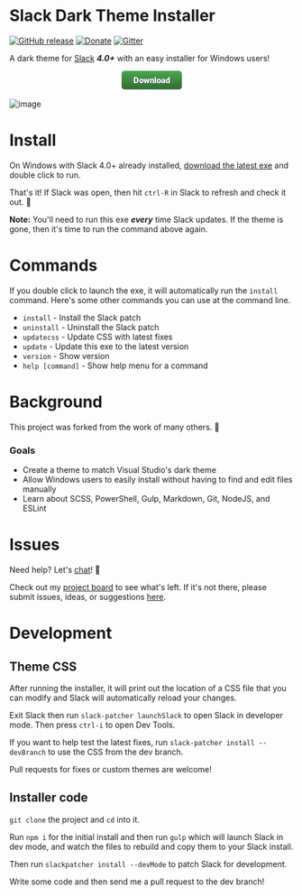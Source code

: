 # Slack Dark Theme Installer

[![GitHub release](https://img.shields.io/github/v/release/marchica/slack-black-theme?color=%238b5eb3&include_prereleases&sort=semver)](https://github.com/marchica/slack-black-theme/releases/latest) [![Donate](https://img.shields.io/badge/donate-paypal-%2348a74b)](https://www.paypal.com/cgi-bin/webscr?cmd=_donations&business=WJU67EEEDWB42&currency_code=USD&source=url) [![Gitter](https://img.shields.io/gitter/room/marchica/slack-black-theme?color=blue)](https://gitter.im/marchica/slack-black-theme)

A dark theme for [Slack](https://slack.com/) **_4.0+_** with an easy installer for Windows users!

<p align="center"><a href="https://github.com/marchica/slack-black-theme/releases/latest"><img src="https://raw.githubusercontent.com/marchica/slack-black-theme/dev/resources/download-button.png" /></a></p>

![image](https://user-images.githubusercontent.com/141490/57653431-c8c34100-759f-11e9-8e6a-aec8df7de6f3.png)

# Install

On Windows with Slack 4.0+ already installed, [download the latest exe](https://github.com/marchica/slack-black-theme/releases/latest) and double click to run.

That's it! If Slack was open, then hit `ctrl-R` in Slack to refresh and check it out. :eyes:

**Note:** You'll need to run this exe ***every*** time Slack updates. If the theme is gone, then it's time to run the command above again.

# Commands

If you double click to launch the exe, it will automatically run the `install` command. Here's some other commands you can use at the command line.

  * `install` - Install the Slack patch
  * `uninstall` - Uninstall the Slack patch
  * `updatecss` - Update CSS with latest fixes
  * `update` - Update this exe to the latest version
  * `version` - Show version
  * `help [command]` - Show help menu for a command

# Background

This project was forked from the work of many others. :pray:

### Goals
  * Create a theme to match Visual Studio's dark theme
  * Allow Windows users to easily install without having to find and edit files manually
  * Learn about SCSS, PowerShell, Gulp, Markdown, Git, NodeJS, and ESLint

# Issues

Need help? Let's [chat](https://gitter.im/marchica/slack-black-theme)! :speech_balloon:

Check out my [project board](https://github.com/marchica/slack-black-theme/projects/1) to see what's left. If it's not there, please submit issues, ideas, or suggestions [here](https://github.com/marchica/slack-black-theme/issues).

# Development

## Theme CSS

After running the installer, it will print out the location of a CSS file that you can modify and Slack will automatically reload your changes.

Exit Slack then run `slack-patcher launchSlack` to open Slack in developer mode. Then press `ctrl-i` to open Dev Tools.

If you want to help test the latest fixes, run `slack-patcher install --devBranch` to use the CSS from the dev branch.

Pull requests for fixes or custom themes are welcome!

## Installer code
`git clone` the project and `cd` into it.

Run `npm i` for the initial install and then run `gulp` which will launch Slack in dev mode, and watch the files to rebuild and copy them to your Slack install.

Then run `slackpatcher install --devMode` to patch Slack for development.

Write some code and then send me a pull request to the dev branch!